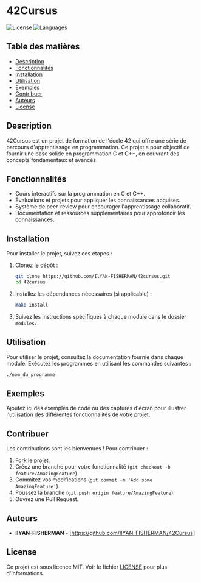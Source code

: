 # 42Cursus

![License](https://img.shields.io/badge/license-MIT-blue.svg) ![Languages](https://img.shields.io/badge/languages-C%2C%20C%2B%2B-yellowgreen.svg)

## Table des matières

- [Description](#description)
- [Fonctionnalités](#fonctionnalités)
- [Installation](#installation)
- [Utilisation](#utilisation)
- [Exemples](#exemples)
- [Contribuer](#contribuer)
- [Auteurs](#auteurs)
- [License](#license)

## Description

42Cursus est un projet de formation de l'école 42 qui offre une série de parcours d'apprentissage en programmation. Ce projet a pour objectif de fournir une base solide en programmation C et C++, en couvrant des concepts fondamentaux et avancés.

## Fonctionnalités

- Cours interactifs sur la programmation en C et C++.
- Évaluations et projets pour appliquer les connaissances acquises.
- Système de peer-review pour encourager l'apprentissage collaboratif.
- Documentation et ressources supplémentaires pour approfondir les connaissances.

## Installation

Pour installer le projet, suivez ces étapes :

1. Clonez le dépôt :

   ```bash
   git clone https://github.com/IlYAN-FISHERMAN/42cursus.git
   cd 42cursus
   ```

2. Installez les dépendances nécessaires (si applicable) :

   ```bash
   make install
   ```

3. Suivez les instructions spécifiques à chaque module dans le dossier `modules/`.

## Utilisation

Pour utiliser le projet, consultez la documentation fournie dans chaque module. Exécutez les programmes en utilisant les commandes suivantes :

```bash
./nom_du_programme
```

## Exemples

Ajoutez ici des exemples de code ou des captures d'écran pour illustrer l'utilisation des différentes fonctionnalités de votre projet.

## Contribuer

Les contributions sont les bienvenues ! Pour contribuer :

1. Fork le projet.
2. Créez une branche pour votre fonctionnalité (`git checkout -b feature/AmazingFeature`).
3. Commitez vos modifications (`git commit -m 'Add some AmazingFeature'`).
4. Poussez la branche (`git push origin feature/AmazingFeature`).
5. Ouvrez une Pull Request.

## Auteurs

- **IlYAN-FISHERMAN** - [https://github.com/IlYAN-FISHERMAN/42Cursus]

## License

Ce projet est sous licence MIT. Voir le fichier [LICENSE](LICENSE) pour plus d'informations.
